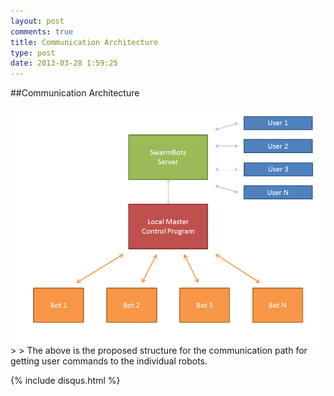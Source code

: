 ```yaml
---
layout: post
comments: true
title: Communication Architecture
type: post
date: 2013-03-28 1:59:25
---
```


##Communication Architecture

<div class="center container"><img class="bigImage" src="/img/communication.png" alt="Original Vision" /></div>
>
> The above is the proposed structure for the communication path for getting user commands to the individual robots.




{% include disqus.html %}
